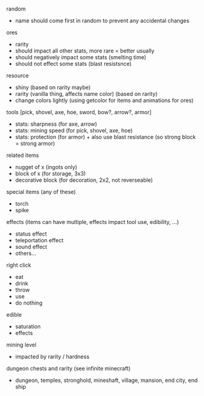 random
- name should come first in random to prevent any accidental changes

ores
- rarity
- should impact all other stats, more rare = better usually
- should negatively impact some stats (smelting time)
- should not effect some stats (blast resistsnce)

resource
- shiny (based on rarity maybe)
- rarity (vanilla thing, affects name color) (based on rarity)
- change colors lightly (using getcolor for items and animations for ores)

tools [pick, shovel, axe, hoe, sword, bow?, arrow?, armor]
- stats: sharpness (for axe, arrow)
- stats: mining speed (for pick, shovel, axe, hoe)
- stats: protection (for armor) + also use blast resistance (so strong block = strong armor)

related items
- nugget of x (ingots only)
- block of x (for storage, 3x3)
- decorative block (for decoration, 2x2, not reverseable)

special items (any of these)
- torch
- spike

effects (items can have multiple, effects impact tool use, edibility, ...)
- status effect
- teleportation effect
- sound effect
- others...

right click
- eat
- drink
- throw
- use
- do nothing

edible
- saturation
- effects

mining level
- impacted by rarity / hardness

dungeon chests and rarity (see infinite minecraft)
- dungeon, temples, stronghold, mineshaft, village, mansion, end city, end ship
